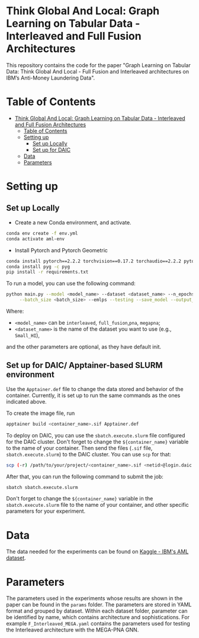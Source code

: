 # Think Global And Local: Graph Learning on Tabular Data - Interleaved and Full Fusion Architectures
This repository contains the code for the paper "Graph Learning on Tabular Data: Think Global And Local - Full Fusion and Interleaved architectures on IBM’s Anti-Money Laundering Data".


# Table of Contents
- [Think Global And Local: Graph Learning on Tabular Data - Interleaved and Full Fusion Architectures](#think-global-and-local-graph-learning-on-tabular-data---interleaved-and-full-fusion-architectures)
  - [Table of Contents](#table-of-contents)
  - [Setting up](#setting-up)
    - [Set up Locally](#set-up-locally)
    - [Set up for DAIC](#set-up-for-daic)
  - [Data](#data)
  - [Parameters](#Parameters)

# Setting up

## Set up Locally

- Create a new Conda environment, and activate.
```bash
conda env create -f env.yml
conda activate aml-env

```
- Install Pytorch and Pytorch Geometric
```bash
conda install pytorch==2.2.2 torchvision==0.17.2 torchaudio==2.2.2 pytorch-cuda=11.8 -c pytorch -c nvidia
conda install pyg -c pyg
pip install -r requirements.txt
```

To run a model, you can use the following command:
```bash
python main.py --model <model_name> --dataset <dataset_name> --n_epochs <number_of_epochs> \
     --batch_size <batch_size> --emlps --testing --save_model --output_dir <output_directory> --data_dir <data_directory>
```
Where:
- `<model_name>` can be `interleaved`, `full_fusion`,`pna`, `megapna`;
- `<dataset_name>` is the name of the dataset you want to use (e.g., `Small_HI`),

 and the other parameters are optional, as they have default init.


## Set up for DAIC/ Apptainer-based SLURM environment

Use the `Apptainer.def` file to change the data stored and behavior of the container. Currently, it is set up to run the same commands as the ones indicated above. 

To create the image file, run 
```bash
apptainer build <container_name>.sif Apptainer.def
```

To deploy on DAIC, you can use the `sbatch.execute.slurm` file configured for the DAIC cluster. Don't forget to change the `${container_name}` variable to the name of your container.
Then send the files (`.sif` file, `sbatch.execute.slurm`) to the DAIC cluster. You can use `scp` for that:

```bash
scp (-r) /path/to/your/project/<container_name>.sif <netid>@login.daic.tudelft.nl:/path/to/your/directory
```

After that, you can run the following command to submit the job:

```bash
sbatch sbatch.execute.slurm
```
Don't forget to change the `${container_name}` variable in the `sbatch.execute.slurm` file to the name of your container, and other specific parameters for your experiment.


# Data
The data needed for the experiments can be found on [Kaggle - IBM's AML dataset](https://www.kaggle.com/datasets/ealtman2019/ibm-transactions-for-anti-money-laundering-aml/data).


# Parameters
The parameters used in the experiments whose results are shown in the paper can be found in the `params` folder. The parameters are stored in YAML format and grouped by dataset. Within each dataset folder, parameter can be identified by name, which contains architecture and sophistications. For example `F_Interleaved_MEGA.yaml` contains the parameters used for testing the Interleaved architecture with the MEGA-PNA GNN.